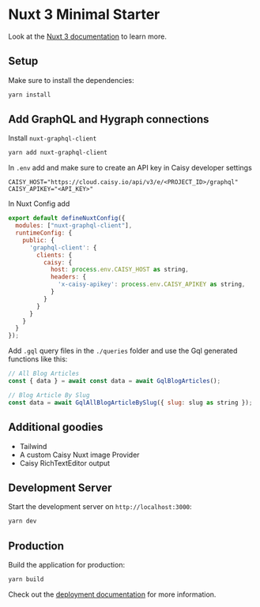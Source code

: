 # Nuxt 3 Minimal Starter

Look at the [Nuxt 3 documentation](https://nuxt.com/docs/getting-started/introduction) to learn more.

## Setup

Make sure to install the dependencies:

```bash
yarn install
```

## Add GraphQL and Hygraph connections

Install `nuxt-graphql-client`

```bash
yarn add nuxt-graphql-client
```

In `.env` add and make sure to create an API key in Caisy developer settings

```
CAISY_HOST="https://cloud.caisy.io/api/v3/e/<PROJECT_ID>/graphql"
CAISY_APIKEY="<API_KEY>"
```

In Nuxt Config add

```js
export default defineNuxtConfig({
  modules: ["nuxt-graphql-client"],
  runtimeConfig: {
    public: {
      'graphql-client': {
        clients: {
          caisy: {
            host: process.env.CAISY_HOST as string,
            headers: {
              'x-caisy-apikey': process.env.CAISY_APIKEY as string,
            }
          }
        }
      }
    }
  }
});
```

Add `.gql` query files in the `./queries` folder and use the Gql generated functions like this:

```js
// All Blog Articles
const { data } = await const data = await GqlBlogArticles();

// Blog Article By Slug
const data = await GqlAllBlogArticleBySlug({ slug: slug as string });
```

## Additional goodies

- Tailwind
- A custom Caisy Nuxt image Provider
- Caisy RichTextEditor output

## Development Server

Start the development server on `http://localhost:3000`:

```bash
yarn dev
```

## Production

Build the application for production:

```bash
yarn build
```

Check out the [deployment documentation](https://nuxt.com/docs/getting-started/deployment) for more information.
